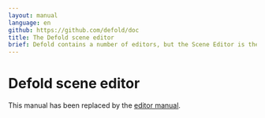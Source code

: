 ```yaml
---
layout: manual
language: en
github: https://github.com/defold/doc
title: The Defold scene editor
brief: Defold contains a number of editors, but the Scene Editor is the one used the most. This manual explains how to use it.
---
```


# Defold scene editor

This manual has been replaced by the [editor manual](/manuals/editor).